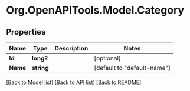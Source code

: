 
# Org.OpenAPITools.Model.Category

## Properties

Name | Type | Description | Notes
------------ | ------------- | ------------- | -------------
**Id** | **long?** |  | [optional] 
**Name** | **string** |  | [default to "default-name"]

[[Back to Model list]](../README.md#documentation-for-models)
[[Back to API list]](../README.md#documentation-for-api-endpoints)
[[Back to README]](../README.md)

